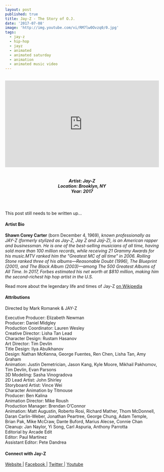 ```yaml
---
layout: post
published: true
title: Jay-Z - The Story of O.J.
date: '2017-07-08'
image: 'http://img.youtube.com/vi/RM7lw0Ovzq0/0.jpg'
tags:
  - jay-z
  - hip-hop
  - jayz
  - animated
  - animated saturday
  - animation
  - animated music video
---
```


<style>.embed-container { position: relative; padding-bottom: 56.25%; height: 0; overflow: hidden; max-width: 100%; } .embed-container iframe, .embed-container object, .embed-container embed { position: absolute; top: 0; left: 0; width: 100%; height: 100%; }</style><br />
<div class="embed-container">
<iframe allowfullscreen="" frameborder="0" height="315" src="https://www.youtube.com/embed/RM7lw0Ovzq0" width="560"></iframe></div>
<br>
<h5 style="text-align: center;">
Artist: Jay-Z <br>
Location: Brooklyn, NY <br>
Year: 2017
</h5>
<br>

This post still needs to be written up...


#### Artist Bio

**Shawn Corey Carter** (born December 4, 1969), *known professionally as JAY-Z (formerly stylized as Jay-Z, Jay Z and Jaÿ-Z), is an American rapper and businessman. He is one of the best-selling musicians of all time, having sold more than 100 million records, while receiving 21 Grammy Awards for his music.MTV ranked him the "Greatest MC of all time" in 2006. Rolling Stone ranked three of his albums—Reasonable Doubt (1996), The Blueprint (2001), and The Black Album (2003)—among The 500 Greatest Albums of All Time. In 2017, Forbes estimated his net worth at $810 million, making him the second-richest hip hop artist in the U.S.*

Read more about the legendary life and times of Jay-Z [on Wikipedia](https://en.wikipedia.org/wiki/Jay-Z)

#### Attributions

Directed by Mark Romanek & JAY-Z

Executive Producer: Elizabeth Newman <br>
Producer: Daniel Midgley <br>
Production Coordinator: Lauren Wesley <br>
Creative Director: Lisha Tan Lead <br>
Character Design: Rustam Hasanov <br>
Art Director: Tim Devlin <br>
Title Design: Ilya Abulkhanov <br>
Design: Nathan McKenna, George Fuentes, Ren Chen, Lisha Tan, Amy Graham <br>
Animation: Justin Demetrician, Jason Kang, Kyle Moore, Mikhail Pakhomov, Tim Devlin, Evan Parsons <br>
3D Modeling: Sasha Vinogradova <br>
2D Lead Artist: John Shirley <br>
Storyboard Artist: Vince Wei <br>
Character Animation by Titmouse <br>
Producer: Ben Kalina <br>
Animation Director: Mike Roush <br>
Production Manager: Brendan O’Connor <br>
Animation: Matt Augustin, Roberto Rosi, Richard Mather, Thom McDonnell, Daran Carlin-Weber, Jonathan Peartree, George Chung, Adam Temple, Brian Pak, Mike McCraw, Dante Buford, Marius Alecse, Connie Chan <br>
Cleanup: Jan Naylor, Yi Song, Carl Aspuria, Anthony Parrotta <br>
Editorial by Arcade Edit <br>
Editor: Paul Martinez <br>
Assistant Editor: Pete Dandrea

#### Connect with Jay-Z

<a class="fa fa-globe" href="http://lifeandtimes.com/" target="_blank"> Website </a> |
<a class="fa fa-facebook" href="https://www.facebook.com/JayZ" target="_blank"> Facebook </a> |
<a class="fa fa-twitter" href="https://twitter.com/s_c_" target="_blank"> Twitter </a> |
<a class="fa fa-youtube" href="https://www.youtube.com/user/JayZVEVO" target="_blank"> Youtube </a>
